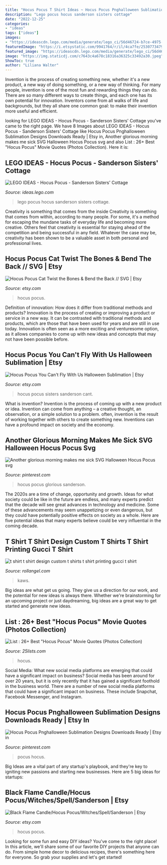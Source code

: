 ```yaml
---
title: "Hocus Pocus T Shirt Ideas ~ Hocus Pocus Pnghalloween Sublimation Designs Downloads Ready"
description: "Lego pocus hocus sanderson sisters cottage"
date: "2022-12-25"
categories:
- "ideas"
tags: ["ideas"]
images:
- "https://ideascdn.lego.com/media/generate/lego_ci/56d46724-b7ce-4975-9994-221269543f9f/resize:1600:900"
featuredImage: "https://i.etsystatic.com/9941764/r/il/4ca7fe/2530773479/il_1140xN.2530773479_joxc.jpg"
featured_image: "https://ideascdn.lego.com/media/generate/lego_ci/56d46724-b7ce-4975-9994-221269543f9f/resize:1600:900"
image: "https://img.staticdj.com/c7643c4a678c18316a36325c33492a30.jpeg"
ShowToc: true
author: "Liliana Walter"
---
```



Invention is the process of creating something new, whether it's a new product, a new way of doing something, or a new way of thinking. For many people, invention is one of the most fun and rewarding things they can do. There are so many different ways to create things, and each one has its own potential for innovation. Inventors come from all walks of life and backgrounds, but they all share one common goal: to make their invention more useful and efficient.

	

		
looking for LEGO IDEAS - Hocus Pocus - Sanderson Sisters&#039; Cottage you've came to the right page. We have 8 Images about LEGO IDEAS - Hocus Pocus - Sanderson Sisters&#039; Cottage like Hocus Pocus Pnghalloween Sublimation Designs Downloads Ready | Etsy in, Another glorious morning makes me sick SVG Halloween Hocus Pocus svg and also List : 26+ Best &quot;Hocus Pocus&quot; Movie Quotes (Photos Collection). Here it is:
		
    
## LEGO IDEAS - Hocus Pocus - Sanderson Sisters&#039; Cottage

<img loading=lazy src="https://ideascdn.lego.com/media/generate/lego_ci/56d46724-b7ce-4975-9994-221269543f9f/resize:1600:900" onerror="this.onerror=null;this.src='https://tse4.mm.bing.net/th?id=OIP.f4GSgyDq5m1nYEMWxqS8vgHaF-&amp;pid=15.1';" alt="LEGO IDEAS - Hocus Pocus - Sanderson Sisters&#039; Cottage">

_Source: ideas.lego.com_

>lego pocus hocus sanderson sisters cottage. 

	

Creativity is something that comes from the inside
Creativity is something that comes from within, according to many people. For some, it's a method for escaping the mundane tasks of everyday life and becoming more creative. Others feel that creativity is essential for staying ahead of the competition and being successful in any field. Whatever the case may be, creativity has been shown to be a valuable asset in both personal and professional lives.

    
## Hocus Pocus Cat Twist The Bones &amp; Bend The Back // SVG | Etsy

<img loading=lazy src="https://i.etsystatic.com/12627978/r/il/1b24b3/2659197037/il_794xN.2659197037_99k1.jpg" onerror="this.onerror=null;this.src='https://tse4.mm.bing.net/th?id=OIP.VrQ7otar1B6VPDpDDxF4VAHaJ4&amp;pid=15.1';" alt="Hocus Pocus Cat Twist the Bones &amp; Bend the Back // SVG | Etsy">

_Source: etsy.com_

>hocus pocus. 

	

Definition of innovation: How does it differ from traditional methods and products?
Innovation is the process of creating or improving a product or service in a new way. It can be contrasted with traditional methods and products, which are those that have been used for years and are still in use today. Innovation is often seen as a more exciting and venturesome option, as it allows companies to come up with new ideas and concepts that may not have been possible before.

    
## Hocus Pocus You Can&#039;t Fly With Us Halloween Sublimation | Etsy

<img loading=lazy src="https://i.etsystatic.com/12681673/r/il/6ddc32/1969087082/il_fullxfull.1969087082_7o7e.jpg" onerror="this.onerror=null;this.src='https://tse2.mm.bing.net/th?id=OIP.4BFM6odEQ06S98vADcGqzQHaKE&amp;pid=15.1';" alt="Hocus Pocus You Can&#039;t Fly With Us Halloween Sublimation | Etsy">

_Source: etsy.com_

>hocus pocus sisters sanderson cant. 

	

What is invention?
Invention is the process of coming up with a new product or idea. Invention can come from anything – a creative thought, an observation, or a simple solution to a problem. often, invention is the result of working together with others to create something new. Inventions can have a profound impact on society and the economy.

    
## Another Glorious Morning Makes Me Sick SVG Halloween Hocus Pocus Svg

<img loading=lazy src="https://i.pinimg.com/736x/e1/7c/15/e17c15cf844e4e687415f983c1f02773.jpg" onerror="this.onerror=null;this.src='https://tse2.mm.bing.net/th?id=OIP.sm5sFu18295ax-MjojhcDAHaF7&amp;pid=15.1';" alt="Another glorious morning makes me sick SVG Halloween Hocus Pocus svg">

_Source: pinterest.com_

>hocus pocus glorious sanderson. 

	

The 2020s are a time of change, opportunity and growth. Ideas for what society could be like in the future are endless, and many experts predict that the decade will see great advances in technology and medicine. Some of these advancements may seem unappetizing or even dangerous, but they could have potentially positive effects on society as a whole. Here are five potential ideas that many experts believe could be very influential in the coming decade.

    
## T Shirt T Shirt Design Custom T Shirts T Shirt Printing Gucci T Shirt

<img loading=lazy src="https://img.staticdj.com/c7643c4a678c18316a36325c33492a30.jpeg" onerror="this.onerror=null;this.src='https://tse1.mm.bing.net/th?id=OIP.ems6EQOMwDc0AYZ4w24dcAHaKZ&amp;pid=15.1';" alt="t shirt t shirt design custom t shirts t shirt printing gucci t shirt">

_Source: rollangel.com_

>kaws. 

	

Big ideas are what get us going. They give us a direction for our work, and the potential for new ideas is always there. Whether we're brainstorming for an upcoming project or just daydreaming, big ideas are a great way to get started and generate new ideas.

    
## List : 26+ Best &quot;Hocus Pocus&quot; Movie Quotes (Photos Collection)

<img loading=lazy src="https://25lists.com/wp-content/uploads/2020/06/135054d84f62a1c67a0c86485a244972.jpg" onerror="this.onerror=null;this.src='https://tse3.mm.bing.net/th?id=OIP.uduyc68Xakx5OjAP6dGOBQHaHa&amp;pid=15.1';" alt="List : 26+ Best &quot;Hocus Pocus&quot; Movie Quotes (Photos Collection)">

_Source: 25lists.com_

>hocus. 

	

Social Media: What new social media platforms are emerging that could have a significant impact on business?
Social media has been around for over 20 years, but it is only recently that it has gained a significant foothold in the business world. There are a number of new social media platforms that could have a significant impact on business. These include Snapchat, Facebook Messenger, and Instagram.

    
## Hocus Pocus Pnghalloween Sublimation Designs Downloads Ready | Etsy In

<img loading=lazy src="https://i.pinimg.com/736x/97/38/b1/9738b197e45df3ca9ef40005d03e709a.jpg" onerror="this.onerror=null;this.src='https://tse4.mm.bing.net/th?id=OIP.zVEeH4ey_Z5bCGHgKzI4eAHaHa&amp;pid=15.1';" alt="Hocus Pocus Pnghalloween Sublimation Designs Downloads Ready | Etsy in">

_Source: pinterest.com_

>pocus hocus. 

	

Big Ideas are a vital part of any startup's playbook, and they're key to igniting new passions and starting new businesses. Here are 5 big ideas for startups: 

    
## Black Flame Candle/Hocus Pocus/Witches/Spell/Sanderson | Etsy

<img loading=lazy src="https://i.etsystatic.com/9941764/r/il/4ca7fe/2530773479/il_1140xN.2530773479_joxc.jpg" onerror="this.onerror=null;this.src='https://tse4.mm.bing.net/th?id=OIP.Wqyjng1VvTFmmu0BcP1gggHaE0&amp;pid=15.1';" alt="Black Flame Candle/Hocus Pocus/Witches/Spell/Sanderson | Etsy">

_Source: etsy.com_

>hocus pocus. 

	

Looking for some fun and easy DIY ideas? You've come to the right place! In this article, we'll share some of our favorite DIY projects that anyone can do. From simple home decor to delicious recipes, there's something here for everyone. So grab your supplies and let's get started!

